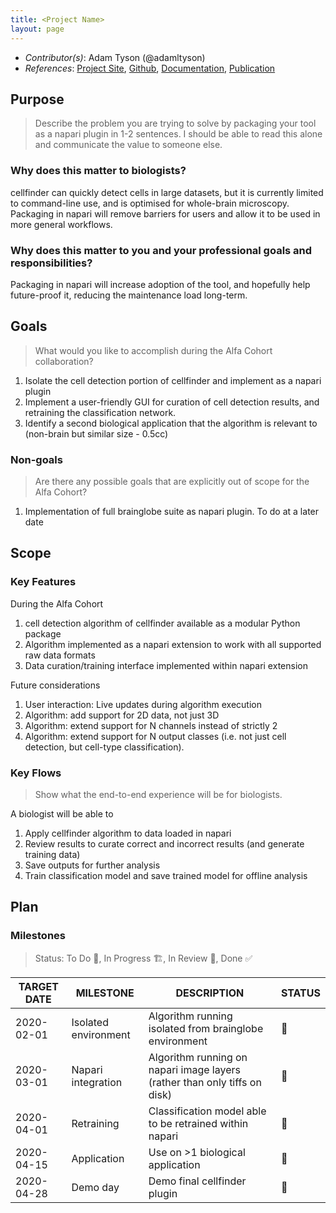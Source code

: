 ```yaml
---
title: <Project Name>
layout: page
---
```


- *Contributor(s)*: Adam Tyson (@adamltyson)
- *References*: [Project Site](https://cellfinder.info/), [Github](https://github.com/brainglobe/cellfinder), [Documentation](https://docs.brainglobe.info/cellfinder/introduction), [Publication](https://www.biorxiv.org/content/10.1101/2020.10.21.348771v1)

## Purpose

> Describe the problem you are trying to solve by packaging your tool as a napari plugin in 1-2 sentences.
I should be able to read this alone and communicate the value to someone else.

### Why does this matter to biologists?

cellfinder can quickly detect cells in large datasets, but it is currently limited to command-line use, and is optimised for whole-brain microscopy. Packaging in napari will remove barriers for users and allow it to be used in more general workflows.

### Why does this matter to you and your professional goals and responsibilities?

Packaging in napari will increase adoption of the tool, and hopefully help future-proof it, reducing the maintenance load long-term.

## Goals
> What would you like to accomplish during the Alfa Cohort collaboration?

1. Isolate the cell detection portion of cellfinder and implement as a napari plugin
2. Implement a user-friendly GUI for curation of cell detection results, and retraining the classification network.
3. Identify a second biological application that the algorithm is relevant to (non-brain but similar size - 0.5cc)

### Non-goals
> Are there any possible goals that are explicitly out of scope for the Alfa Cohort?

1. Implementation of full brainglobe suite as napari plugin. To do at a later date

## Scope

### Key Features

During the Alfa Cohort
1. cell detection algorithm of cellfinder available as a modular Python package
2. Algorithm implemented as a napari extension to work with all supported raw data formats
3. Data curation/training interface implemented within napari extension

Future considerations
1. User interaction: Live updates during algorithm execution
2. Algorithm: add support for 2D data, not just 3D
3. Algorithm: extend support for N channels instead of strictly 2
4. Algorithm: extend support for N output classes (i.e. not just cell detection, but cell-type classification).


### Key Flows

> Show what the end-to-end experience will be for biologists.

A biologist will be able to
1. Apply cellfinder algorithm to data loaded in napari
2. Review results to curate correct and incorrect results (and generate training data)
3. Save outputs for further analysis
4. Train classification model and save trained model for offline analysis

## Plan

### Milestones

> Status: To Do 📝, In Progress 🏗, In Review 🔎, Done ✅

| TARGET DATE 	| MILESTONE            	| DESCRIPTION                                                               	| STATUS 	|
|-------------	|----------------------	|---------------------------------------------------------------------------	|--------	|
| 2020-02-01  	| Isolated environment 	| Algorithm running isolated from brainglobe environment                    	|    📝   	|
| 2020-03-01  	| Napari integration   	| Algorithm running on napari image layers (rather than only tiffs on disk) 	|    📝   	|
| 2020-04-01  	| Retraining           	| Classification model able to be retrained within napari                   	|    📝   	|
| 2020-04-15  	| Application          	| Use on >1 biological application                                          	|    📝   	|
| 2020-04-28  	| Demo day             	| Demo final cellfinder plugin                                              	|    📝   	|
